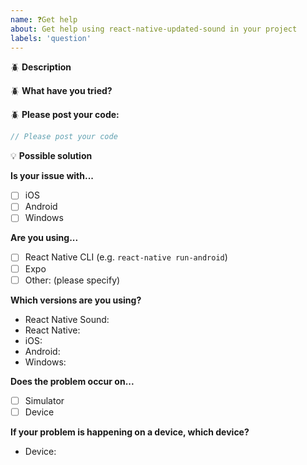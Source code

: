 ```yaml
---
name: ❓Get help
about: Get help using react-native-updated-sound in your project
labels: 'question'
---
```


:beetle: **Description**

<!-- What are you trying to accomplish? -->

:beetle: **What have you tried?**

<!-- Are there related issues or pull requests open? Which solutions did you try? -->

:beetle: **Please post your code:**

```js
// Please post your code
```

:bulb: **Possible solution**

<!--- Optional: only if you have suggestions on a fix/reason for the problem -->

**Is your issue with...**

- [ ] iOS
- [ ] Android
- [ ] Windows

**Are you using...**

- [ ] React Native CLI (e.g. `react-native run-android`)
- [ ] Expo
- [ ] Other: (please specify)

**Which versions are you using?**

- React Native Sound:
- React Native:
- iOS:
- Android:
- Windows:

**Does the problem occur on...**

- [ ] Simulator
- [ ] Device

**If your problem is happening on a device, which device?**

- Device:
